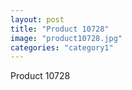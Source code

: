 ```yaml
---
layout: post
title: "Product 10728"
image: "product10728.jpg"
categories: "category1"
---
```

Product 10728
